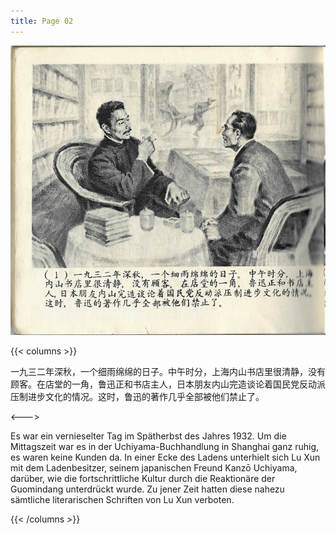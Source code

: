 ```yaml
---
title: Page 02
---
```


![luxun front](../../../images/luxun/MaiShuDeGuShi/2-page-00001.jpg)

{{< columns >}}

一九三二年深秋，一个细雨绵绵的日子。中午时分，上海内山书店里很清静，没有顾客。在店堂的一角，鲁迅正和书店主人，日本朋友内山完造谈论着国民党反动派压制进步文化的情况。这时，鲁迅的著作几乎全部被他们禁止了。

<--->

Es war ein vernieselter Tag im Spätherbst des Jahres 1932. Um die Mittagszeit war es in der Uchiyama-Buchhandlung in Shanghai ganz ruhig, es waren keine Kunden da. In einer Ecke des Ladens unterhielt sich Lu Xun mit dem Ladenbesitzer, seinem japanischen Freund Kanzō Uchiyama, darüber, wie die fortschrittliche Kultur durch die Reaktionäre der Guomindang unterdrückt wurde. Zu jener Zeit hatten diese nahezu sämtliche literarischen Schriften von Lu Xun verboten.

{{< /columns >}}